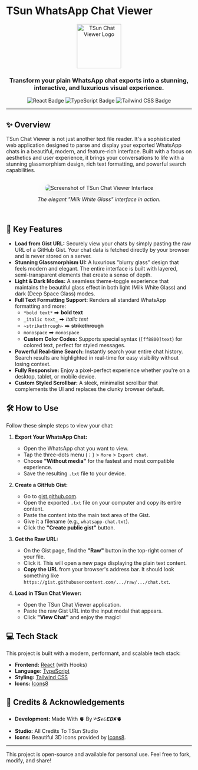 
# TSun WhatsApp Chat Viewer

<div align="center">
  <img src="https://cdn-icons-png.flaticon.com/512/5968/5968841.png" alt="TSun Chat Viewer Logo" width="120" />
</div>

<h3 align="center">
  Transform your plain WhatsApp chat exports into a stunning, interactive, and luxurious visual experience.
</h3>

<p align="center">
  <img src="https://img.shields.io/badge/React-20232A?style=for-the-badge&logo=react&logoColor=61DAFB" alt="React Badge"/>
  <img src="https://img.shields.io/badge/TypeScript-007ACC?style=for-the-badge&logo=typescript&logoColor=white" alt="TypeScript Badge"/>
  <img src="https://img.shields.io/badge/Tailwind_CSS-38B2AC?style=for-the-badge&logo=tailwind-css&logoColor=white" alt="Tailwind CSS Badge"/>
</p>

---

## ✨ Overview

TSun Chat Viewer is not just another text file reader. It's a sophisticated web application designed to parse and display your exported WhatsApp chats in a beautiful, modern, and feature-rich interface. Built with a focus on aesthetics and user experience, it brings your conversations to life with a stunning glassmorphism design, rich text formatting, and powerful search capabilities.

<br>

<div align="center">
  <img src="https://i.imgur.com/gOJZLdF.png" alt="Screenshot of TSun Chat Viewer Interface" style="border-radius: 12px; box-shadow: 0 10px 30px rgba(0,0,0,0.1);" />
  <p><em>The elegant "Milk White Glass" interface in action.</em></p>
</div>

<br>

## 🚀 Key Features

- **Load from Gist URL:** Securely view your chats by simply pasting the raw URL of a GitHub Gist. Your chat data is fetched directly by your browser and is never stored on a server.
- **Stunning Glassmorphism UI:** A luxurious "blurry glass" design that feels modern and elegant. The entire interface is built with layered, semi-transparent elements that create a sense of depth.
- **Light & Dark Modes:** A seamless theme-toggle experience that maintains the beautiful glass effect in both light (Milk White Glass) and dark (Deep Space Glass) modes.
- **Full Text Formatting Support:** Renders all standard WhatsApp formatting and more:
  - `*bold text*` ⮕ **bold text**
  - `_italic text_` ⮕ *italic text*
  - `~strikethrough~` ⮕ ~~strikethrough~~
  - ```monospace``` ⮕ `monospace`
  - **Custom Color Codes:** Supports special syntax (`[ff8800]text`) for colored text, perfect for styled messages.
- **Powerful Real-time Search:** Instantly search your entire chat history. Search results are highlighted in real-time for easy visibility without losing context.
- **Fully Responsive:** Enjoy a pixel-perfect experience whether you're on a desktop, tablet, or mobile device.
- **Custom Styled Scrollbar:** A sleek, minimalist scrollbar that complements the UI and replaces the clunky browser default.

## 🛠️ How to Use

Follow these simple steps to view your chat:

1.  **Export Your WhatsApp Chat:**
    - Open the WhatsApp chat you want to view.
    - Tap the three-dots menu (⋮) > `More` > `Export chat`.
    - Choose **"Without media"** for the fastest and most compatible experience.
    - Save the resulting `.txt` file to your device.

2.  **Create a GitHub Gist:**
    - Go to [gist.github.com](https://gist.github.com/).
    - Open the exported `.txt` file on your computer and copy its entire content.
    - Paste the content into the main text area of the Gist.
    - Give it a filename (e.g., `whatsapp-chat.txt`).
    - Click the **"Create public gist"** button.

3.  **Get the Raw URL:**
    - On the Gist page, find the **"Raw"** button in the top-right corner of your file.
    - Click it. This will open a new page displaying the plain text content.
    - **Copy the URL** from your browser's address bar. It should look something like `https://gist.githubusercontent.com/.../raw/.../chat.txt`.

4.  **Load in TSun Chat Viewer:**
    - Open the TSun Chat Viewer application.
    - Paste the raw Gist URL into the input modal that appears.
    - Click **"View Chat"** and enjoy the magic!

## 💻 Tech Stack

This project is built with a modern, performant, and scalable tech stack:

- **Frontend:** [React](https://react.dev/) (with Hooks)
- **Language:** [TypeScript](https://www.typescriptlang.org/)
- **Styling:** [Tailwind CSS](https://tailwindcss.com/)
- **Icons:** [Icons8](https://icons8.com)

## 🙏 Credits & Acknowledgements

- **Development:** Made With 🫀 By ༯𝙎ค૯𝙀𝘿✘🫀
- **Studio:** All Credits To TSun Studio
- **Icons:** Beautiful 3D icons provided by [Icons8](https://icons8.com).

---

This project is open-source and available for personal use. Feel free to fork, modify, and share!

